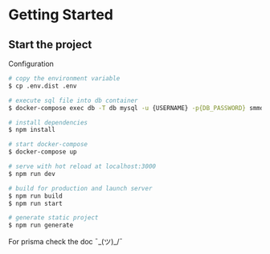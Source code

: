 # Getting Started

## Start the project

Configuration
```bash
# copy the environment variable
$ cp .env.dist .env

# execute sql file into db container
$ docker-compose exec db -T db mysql -u {USERNAME} -p{DB_PASSWORD} smmdd {DB_NAME} < emojisList.sql
```

```bash
# install dependencies
$ npm install

# start docker-compose
$ docker-compose up

# serve with hot reload at localhost:3000
$ npm run dev

# build for production and launch server
$ npm run build
$ npm run start

# generate static project
$ npm run generate
```

For prisma check the doc
¯\_(ツ)_/¯

